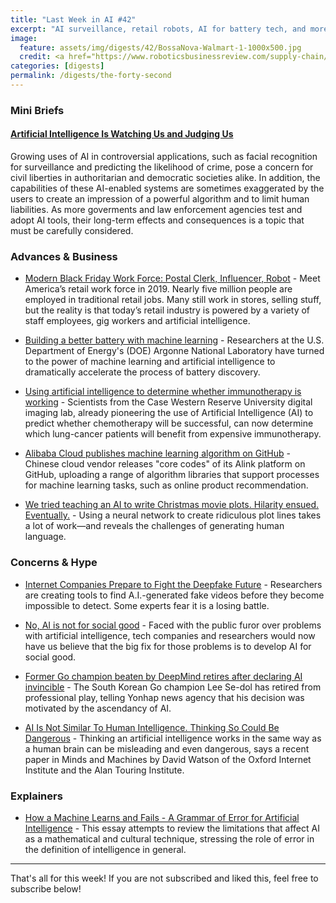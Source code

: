 ```yaml
---
title: "Last Week in AI #42"
excerpt: "AI surveillance, retail robots, AI for battery tech, and more!"
image: 
  feature: assets/img/digests/42/BossaNova-Walmart-1-1000x500.jpg
  credit: <a href="https://www.roboticsbusinessreview.com/supply-chain/bossa-nova-raises-29-million-scale-mobile-inventory-robots/"> Bossa Nova Robotics </a>
categories: [digests]
permalink: /digests/the-forty-second
---
```


### Mini Briefs

#### [Artificial Intelligence Is Watching Us and Judging Us](https://www.wired.com/story/artificial-intelligence-watching-us-judging-us/)

Growing uses of AI in controversial applications, such as facial recognition for surveillance and predicting the likelihood of crime, pose a concern for civil liberties in authoritarian and democratic societies alike.
In addition, the capabilities of these AI-enabled systems are sometimes exaggerated by the users to create an impression of a powerful algorithm and to limit human liabilities.
As more goverments and law enforcement agencies test and adopt AI tools, their long-term effects and consequences is a topic that must be carefully considered.

### Advances & Business

* [Modern Black Friday Work Force: Postal Clerk, Influencer, Robot](https://www.nytimes.com/2019/11/28/business/retail-workers-black-friday.html) - Meet America’s retail work force in 2019. Nearly five million people are employed in traditional retail jobs. Many still work in stores, selling stuff, but the reality is that today’s retail industry is powered by a variety of staff employees, gig workers and artificial intelligence.

* [Building a better battery with machine learning](https://phys.org/news/2019-11-battery-machine.html) - Researchers at the U.S. Department of Energy's (DOE) Argonne National Laboratory have turned to the power of machine learning and artificial intelligence to dramatically accelerate the process of battery discovery.

* [Using artificial intelligence to determine whether immunotherapy is working](https://medicalxpress.com/news/2019-11-artificial-intelligence-immunotherapy.html) - Scientists from the Case Western Reserve University digital imaging lab, already pioneering the use of Artificial Intelligence (AI) to predict whether chemotherapy will be successful, can now determine which lung-cancer patients will benefit from expensive immunotherapy.

* [Alibaba Cloud publishes machine learning algorithm on GitHub](https://www.zdnet.com/article/alibaba-cloud-publishes-machine-learning-algorithm-on-github/) - Chinese cloud vendor releases "core codes" of its Alink platform on GitHub, uploading a range of algorithm libraries that support processes for machine learning tasks, such as online product recommendation.

* [We tried teaching an AI to write Christmas movie plots. Hilarity ensued. Eventually.](https://www.technologyreview.com/s/612644/we-tried-teaching-an-ai-to-write-christmas-movie-plots-hilarity-ensued-eventually/) - Using a neural network to create ridiculous plot lines takes a lot of work—and reveals the challenges of generating human language.

### Concerns & Hype

* [Internet Companies Prepare to Fight the Deepfake Future](https://www.nytimes.com/2019/11/24/technology/tech-companies-deepfakes.html) - Researchers are creating tools to find A.I.-generated fake videos before they become impossible to detect. Some experts fear it is a losing battle.

* [No, AI is not for social good](https://venturebeat.com/2019/11/23/no-ai-is-not-for-social-good/) - Faced with the public furor over problems with artificial intelligence, tech companies and researchers would now have us believe that the big fix for those problems is to develop AI for social good.

* [Former Go champion beaten by DeepMind retires after declaring AI invincible](https://www.theverge.com/2019/11/27/20985260/ai-go-alphago-lee-se-dol-retired-deepmind-defeat) - The South Korean Go champion Lee Se-dol has retired from professional play, telling Yonhap news agency that his decision was motivated by the ascendancy of AI.

* [AI Is Not Similar To Human Intelligence. Thinking So Could Be Dangerous](https://www.forbes.com/sites/fernandezelizabeth/2019/11/30/ai-is-not-similar-to-human-intelligence-thinking-so-could-be-dangerous/) - Thinking an artificial intelligence works in the same way as a human brain can be misleading and even dangerous, says a recent paper in Minds and Machines by David Watson of the Oxford Internet Institute and the Alan Touring Institute.

### Explainers

* [How a Machine Learns and Fails - A Grammar of Error for Artificial Intelligence](http://spheres-journal.org/how-a-machine-learns-and-fails-a-grammar-of-error-for-artificial-intelligence/) - This essay attempts to review the limitations that affect AI as a mathematical and cultural technique, stressing the role of error in the definition of intelligence in general.

<hr>

That's all for this week! If you are not subscribed and liked this, feel free to subscribe below!

